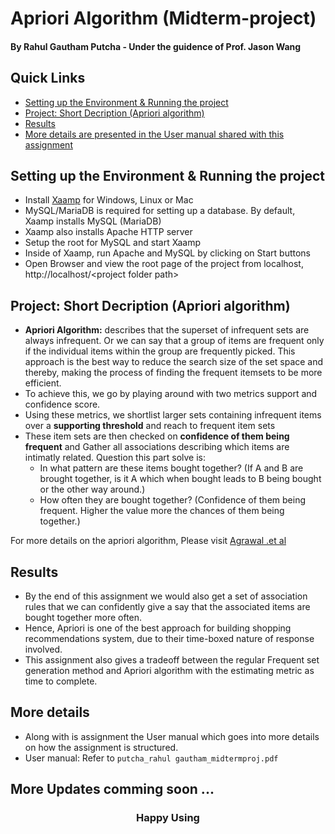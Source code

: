 # Apriori Algorithm (Midterm-project)
#### By Rahul Gautham Putcha - Under the guidence of Prof. Jason Wang

## Quick Links
- [Setting up the Environment & Running the project](#setting-up-the-environment--running-the-project)
- [Project: Short Decription (Apriori algorithm)](#project-short-decription-apriori-algorithm)
- [Results](#results)
- [More details are presented in the User manual shared with this assignment](#more-details)

## Setting up the Environment & Running the project
- Install [Xaamp](https://www.apachefriends.org/download.html) for Windows, Linux or Mac
- MySQL/MariaDB is required for setting up a database. By default, Xaamp installs MySQL (MariaDB)
- Xaamp also installs Apache HTTP server
- Setup the root for MySQL and start Xaamp
- Inside of Xaamp, run Apache and MySQL by clicking on Start buttons
- Open Browser and view the root page of the project from localhost, http://localhost/<project folder path\>


## Project: Short Decription (Apriori algorithm)
- **Apriori Algorithm:** describes that the superset of infrequent sets are always infrequent. Or we can say that a group of items are frequent only if the individual items within the group are frequently picked. This approach is the best way to reduce the search size of the set space and thereby, making the process of finding the frequent itemsets to be more efficient.
- To achieve this, we go by playing around with two metrics support and confidence score. 
- Using these metrics, we shortlist larger sets containing infrequent items over a **supporting threshold** and reach to frequent item sets
- These item sets are then checked on **confidence of them being frequent** and Gather all associations describing which items are intimatly related. Question this part solve is:
  - In what pattern are these items bought together? (If A and B are brought together, is it A which when bought leads to B being bought or the other way around.)
  - How often they are bought together? (Confidence of them being frequent. Higher the value more the chances of them being together.)
  
For more details on the apriori algorithm, Please visit [Agrawal .et al](https://rakesh.agrawal-family.com/papers/vldb94apriori.pdf)

## Results
- By the end of this assignment we would also get a set of association rules that we can confidently give a say that the associated items are bought together more often. 
- Hence, Apriori is one of the best approach for building shopping recommendations system, due to their time-boxed nature of response involved.
- This assignment also gives a tradeoff between the regular Frequent set generation method and Apriori algorithm with the estimating metric as time to complete.

## More details
- Along with is assignment the User manual which goes into more details on how the assignment is structured.
- User manual: Refer to `putcha_rahul gautham_midtermproj.pdf`

  
## More Updates comming soon ...
  
<h3 align=center>Happy Using</h3>
